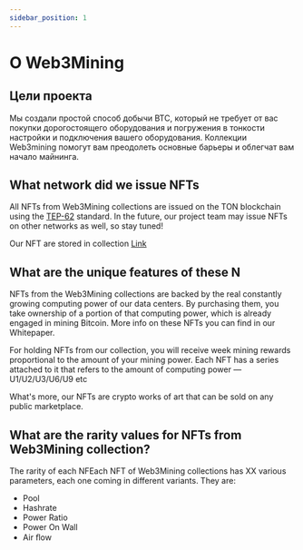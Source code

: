 ```yaml
---
sidebar_position: 1
---
```


# О Web3Mining

## Цели проекта

Мы создали простой способ добычи BTC, который не требует от вас покупки дорогостоящего оборудования и погружения в тонкости настройки и подключения вашего оборудования. Коллекции Web3mining помогут вам преодолеть основные барьеры и облегчат вам начало майнинга.

## What network did we issue NFTs

All NFTs from Web3Mining collections are issued on the TON blockchain using the [TEP-62](https://github.com/ton-blockchain/TEPs/blob/master/text/0062-nft-standard.md) standard. In the future, our project team may issue NFTs on other networks as well, so stay tuned!

Our NFT are stored in collection
[Link](https://getgems.io)

## What are the unique features of these N

NFTs from the Web3Mining collections are backed by the real constantly growing computing power of our data centers. By purchasing them, you take ownership of a portion of that computing power, which is already engaged in mining Bitcoin. More info on these NFTs you can find in our Whitepaper.

For holding NFTs from our collection, you will receive week mining rewards proportional to the amount of your mining power. Each NFT has a series attached to it that refers to the amount of computing power — U1/U2/U3/U6/U9 etc

What's more, our NFTs are crypto works of art that can be sold on any public marketplace.

## What are the rarity values for NFTs from Web3Mining collection?

The rarity of each NFEach NFT of Web3Mining collections has XX various parameters, each one coming in different variants. They are:

- Pool
- Hashrate
- Power Ratio
- Power On Wall
- Air ﬂow

##

##

##

##
